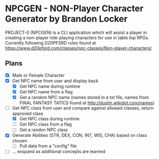 # NPCGEN - NON-Player Character Generator by Brandon Locker

PROJECT-0 (NPCGEN) is a CLI application which will assist a player in creating a non-player role-playing characters for use in table top RPGs. Currently following D20PFSRD rules found at https://www.d20pfsrd.com/classes/npc-classes/Non-player-characters/

## Plans
- [x] Male or Female Character
- [x] Get NPC name from user and display back
    - [x] Get NPC name during runtime
    - [x] Get NPC name from a flag
    - [x] Get a random NPC name (names stored in a txt file, names from FINAL FANTASY TATICS found at http://dustin.wikidot.com/names)
- [ ] Get NPC class from user and compare against allowed classes, return approved class
    - [x] Get NPC class during runtime
    - [ ] Get NPC class from a flag
    - [ ] Get a randon NPC class
- [x] Generate Abilities (STR, DEX, CON, INT, WIS, CHA) based on class chosen
    - [ ] Pull data from a "config" file 
- [ ] ... exspand as additional concepts are learned